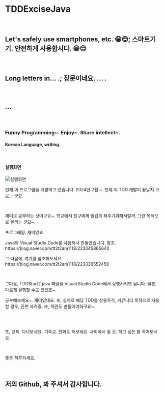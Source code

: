 # TDDExciseJava
<br/>
<h2><p>Let's safely use smartphones, etc. 😁😊; 스마트기기. 안전하게 사용합시다. 😁😊</p><br/><p>Long letters in... .;  장문이네요. ... .</p><br/><p>... </p></h2>
 
 
<br/>
<h3>Funny Programming~. Enjoy~. Share intellect~.</h3>

<h4>Korean Language, writing.</h4>
<br/>
<h4>실행화면</h4>
 
<img src="https://github.com/infott2t/TDDExciseJava/assets/25080178/344a7a42-dce6-4786-b17e-76f6f65c4ef7" alt="실행화면"></img>
<br/>
<p>현재 이 프로그램을 개발하고 있습니다. 2024년 2월 ~. 언제 이 TDD 개발이 끝날지 모르는 군요.</p>
<br/>
<p>
재미로 공부하는 것이구요~. 학교에서 친구에게 즐겁게 해주기위해서랄까. 그런 목적으로 올리는 군요~.</p>

<p>프로그래밍. 재미있죠.</p>

<p>Java와 Visual Studio Code를 사용해서 만들었습니다. 참조, https://blog.naver.com/tt2t2am1118/223345865640</p>

<p>그 다음에, 여기를 참조해보세요. https://blog.naver.com/tt2t2am1118/223336552458</p>

<br/>
<p>그다음, TDDStart2.java 파일을 Visual Studio Code에서 실행시키면 됨니다. 물론, 다르게 실행할 수도 있겠죠~.</p>

<p>공부해보세요~. 재미있네요. 또, 실제로 해당 TDD를 상용목적, 커뮤니티 목적으로 사용할 경우, 관련 자격증. 또, 약관도 만들어야하구요~. </p>
<br/><br/>
<p>또, 교회. 다녀보세요. 기독교. 전화도 해보세요. 사회에서 쉴 곳. 하고 싶은 말 적어보네요.</p>
</br>
<p>좋은 하루되세요.</p>

<br/>
<h2>저의 Github, 봐 주셔서 감사합니다.</h2>


